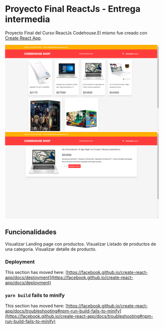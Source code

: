 # Proyecto Final ReactJs - Entrega intermedia

Proyecto Final del Curso ReactJs Codehouse.El mismo fue creado con [Create React App](https://github.com/facebook/create-react-app).

![screenshot](https://github.com/gubedev/coderhouse-ecommerce/blob/master/docs/home.png)
![screenshot](https://github.com/gubedev/coderhouse-ecommerce/blob/master/docs/product-detail.png)

## Funcionalidades

Visualizar Landing page con productos.
Visualizar Listado de productos de una categoria.
Visualizar detalle de producto.


### Deployment

This section has moved here: [https://facebook.github.io/create-react-app/docs/deployment](https://facebook.github.io/create-react-app/docs/deployment)

### `yarn build` fails to minify

This section has moved here: [https://facebook.github.io/create-react-app/docs/troubleshooting#npm-run-build-fails-to-minify](https://facebook.github.io/create-react-app/docs/troubleshooting#npm-run-build-fails-to-minify)
